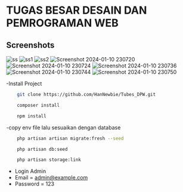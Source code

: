 # TUGAS BESAR DESAIN DAN PEMROGRAMAN WEB
## Screenshots
![ss](https://github.com/HanNewbie/Tubes_DPW/assets/146110996/f1c3220a-595a-48db-a46d-022f8899f2aa)
![ss1](https://github.com/HanNewbie/Tubes_DPW/assets/146110996/6e12047c-6cc4-4f79-a7fc-441b66cee551)
![ss2](https://github.com/HanNewbie/Tubes_DPW/assets/146110996/4d453d6e-aca1-4fab-a91f-4c3a216e1447)
![Screenshot 2024-01-10 230720](https://github.com/HanNewbie/Tubes_DPW/assets/146110996/192950e9-afc2-4541-b869-7db8ca2a5c9f)
![Screenshot 2024-01-10 230724](https://github.com/HanNewbie/Tubes_DPW/assets/146110996/02ba501d-6c7d-4001-a62a-bfe8cf80e221)
![Screenshot 2024-01-10 230736](https://github.com/HanNewbie/Tubes_DPW/assets/146110996/492d2ee4-dde3-4ebc-9003-d5d815571eb7)
![Screenshot 2024-01-10 230744](https://github.com/HanNewbie/Tubes_DPW/assets/146110996/7b659a0c-242e-4062-8a78-0bfc23990a44)
![Screenshot 2024-01-10 230750](https://github.com/HanNewbie/Tubes_DPW/assets/146110996/6f6e04be-416f-4f78-ab0c-baeda75072fb)

-Install Project
```bash
    git clone https://github.com/HanNewbie/Tubes_DPW.git
```
```bash
    composer install
```
```bash
    npm install
```
-copy env file lalu sesuaikan dengan database
```bash
    php artisan artisan migrate:fresh --seed
```
```bash
    php artisan db:seed
```
```bash
    php artisan storage:link
```

-   Login Admin
-   Email    = admin@example.com
-   Password = 123
